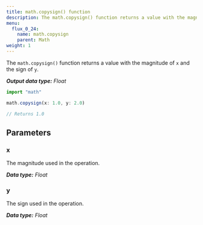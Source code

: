 ```yaml
---
title: math.copysign() function
description: The math.copysign() function returns a value with the magnitude of `x` and the sign of `y`.
menu:
  flux_0_24:
    name: math.copysign
    parent: Math
weight: 1
---
```


The `math.copysign()` function returns a value with the magnitude of `x` and the sign of `y`.

_**Output data type:** Float_

```js
import "math"

math.copysign(x: 1.0, y: 2.0)

// Returns 1.0
```

## Parameters

### x
The magnitude used in the operation.

_**Data type:** Float_

### y
The sign used in the operation.

_**Data type:** Float_
